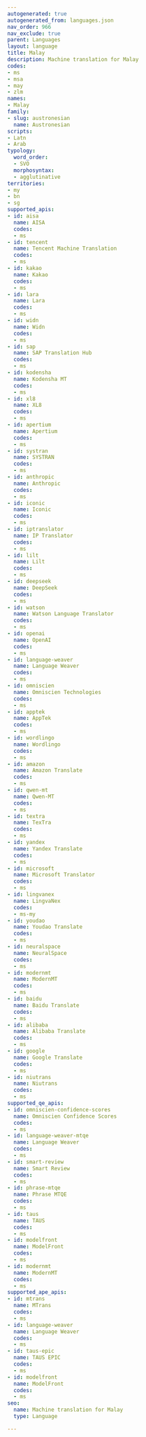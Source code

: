 ```yaml
---
autogenerated: true
autogenerated_from: languages.json
nav_order: 966
nav_exclude: true
parent: Languages
layout: language
title: Malay
description: Machine translation for Malay
codes:
- ms
- msa
- may
- zlm
names:
- Malay
family:
- slug: austronesian
  name: Austronesian
scripts:
- Latn
- Arab
typology:
  word_order:
  - SVO
  morphosyntax:
  - agglutinative
territories:
- my
- bn
- sg
supported_apis:
- id: aisa
  name: AISA
  codes:
  - ms
- id: tencent
  name: Tencent Machine Translation
  codes:
  - ms
- id: kakao
  name: Kakao
  codes:
  - ms
- id: lara
  name: Lara
  codes:
  - ms
- id: widn
  name: Widn
  codes:
  - ms
- id: sap
  name: SAP Translation Hub
  codes:
  - ms
- id: kodensha
  name: Kodensha MT
  codes:
  - ms
- id: xl8
  name: XL8
  codes:
  - ms
- id: apertium
  name: Apertium
  codes:
  - ms
- id: systran
  name: SYSTRAN
  codes:
  - ms
- id: anthropic
  name: Anthropic
  codes:
  - ms
- id: iconic
  name: Iconic
  codes:
  - ms
- id: iptranslator
  name: IP Translator
  codes:
  - ms
- id: lilt
  name: Lilt
  codes:
  - ms
- id: deepseek
  name: DeepSeek
  codes:
  - ms
- id: watson
  name: Watson Language Translator
  codes:
  - ms
- id: openai
  name: OpenAI
  codes:
  - ms
- id: language-weaver
  name: Language Weaver
  codes:
  - ms
- id: omniscien
  name: Omniscien Technologies
  codes:
  - ms
- id: apptek
  name: AppTek
  codes:
  - ms
- id: wordlingo
  name: Wordlingo
  codes:
  - ms
- id: amazon
  name: Amazon Translate
  codes:
  - ms
- id: qwen-mt
  name: Qwen-MT
  codes:
  - ms
- id: textra
  name: TexTra
  codes:
  - ms
- id: yandex
  name: Yandex Translate
  codes:
  - ms
- id: microsoft
  name: Microsoft Translator
  codes:
  - ms
- id: lingvanex
  name: LingvaNex
  codes:
  - ms-my
- id: youdao
  name: Youdao Translate
  codes:
  - ms
- id: neuralspace
  name: NeuralSpace
  codes:
  - ms
- id: modernmt
  name: ModernMT
  codes:
  - ms
- id: baidu
  name: Baidu Translate
  codes:
  - ms
- id: alibaba
  name: Alibaba Translate
  codes:
  - ms
- id: google
  name: Google Translate
  codes:
  - ms
- id: niutrans
  name: Niutrans
  codes:
  - ms
supported_qe_apis:
- id: omniscien-confidence-scores
  name: Omniscien Confidence Scores
  codes:
  - ms
- id: language-weaver-mtqe
  name: Language Weaver
  codes:
  - ms
- id: smart-review
  name: Smart Review
  codes:
  - ms
- id: phrase-mtqe
  name: Phrase MTQE
  codes:
  - ms
- id: taus
  name: TAUS
  codes:
  - ms
- id: modelfront
  name: ModelFront
  codes:
  - ms
- id: modernmt
  name: ModernMT
  codes:
  - ms
supported_ape_apis:
- id: mtrans
  name: MTrans
  codes:
  - ms
- id: language-weaver
  name: Language Weaver
  codes:
  - ms
- id: taus-epic
  name: TAUS EPIC
  codes:
  - ms
- id: modelfront
  name: ModelFront
  codes:
  - ms
seo:
  name: Machine translation for Malay
  type: Language

---
```



